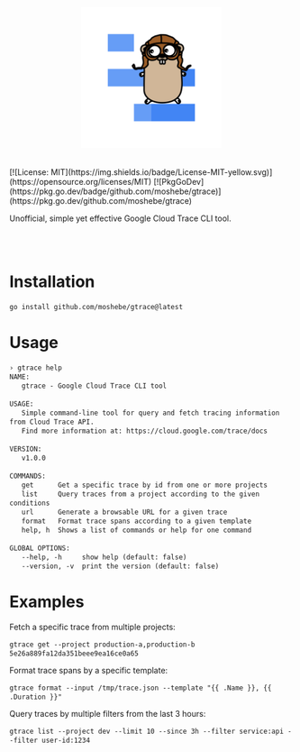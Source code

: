 <p align="center">
    <img src="assets/gtrace.svg" height="250" width="250"/>
</p>

</br>
[![License: MIT](https://img.shields.io/badge/License-MIT-yellow.svg)](https://opensource.org/licenses/MIT)
[![PkgGoDev](https://pkg.go.dev/badge/github.com/moshebe/gtrace)](https://pkg.go.dev/github.com/moshebe/gtrace)

Unofficial, simple yet effective Google Cloud Trace CLI tool.

</br></br>
# Installation
```
go install github.com/moshebe/gtrace@latest
```

# Usage

```
› gtrace help
NAME:
   gtrace - Google Cloud Trace CLI tool

USAGE:
   Simple command-line tool for query and fetch tracing information from Cloud Trace API.
   Find more information at: https://cloud.google.com/trace/docs

VERSION:
   v1.0.0

COMMANDS:
   get      Get a specific trace by id from one or more projects
   list     Query traces from a project according to the given conditions
   url      Generate a browsable URL for a given trace
   format   Format trace spans according to a given template
   help, h  Shows a list of commands or help for one command

GLOBAL OPTIONS:
   --help, -h     show help (default: false)
   --version, -v  print the version (default: false)
```

# Examples

Fetch a specific trace from multiple projects:
```
gtrace get --project production-a,production-b 5e26a889fa12da351beee9ea16ce0a65
```

Format trace spans by a specific template:
```
gtrace format --input /tmp/trace.json --template "{{ .Name }}, {{ .Duration }}"
```

Query traces by multiple filters from the last 3 hours:
```
gtrace list --project dev --limit 10 --since 3h --filter service:api --filter user-id:1234
```

